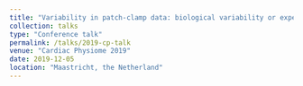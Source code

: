 ```yaml
---
title: "Variability in patch-clamp data: biological variability or experimental artefacts?"
collection: talks
type: "Conference talk"
permalink: /talks/2019-cp-talk
venue: "Cardiac Physiome 2019"
date: 2019-12-05
location: "Maastricht, the Netherland"
---
```


